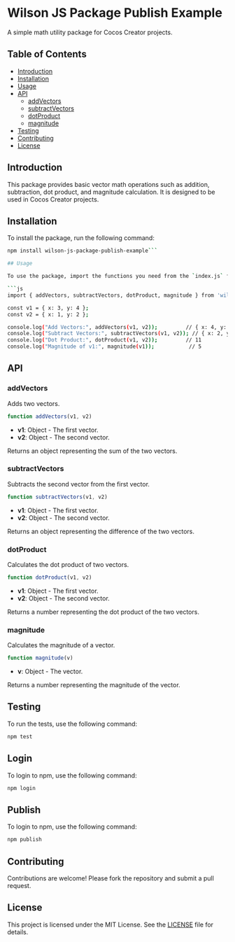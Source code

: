 # Wilson JS Package Publish Example

A simple math utility package for Cocos Creator projects.

## Table of Contents

- [Introduction](#introduction)
- [Installation](#installation)
- [Usage](#usage)
- [API](#api)
  - [addVectors](#addvectors)
  - [subtractVectors](#subtractvectors)
  - [dotProduct](#dotproduct)
  - [magnitude](#magnitude)
- [Testing](#testing)
- [Contributing](#contributing)
- [License](#license)

## Introduction

This package provides basic vector math operations such as addition, subtraction, dot product, and magnitude calculation. It is designed to be used in Cocos Creator projects.

## Installation

To install the package, run the following command:

```bash
npm install wilson-js-package-publish-example```

## Usage

To use the package, import the functions you need from the `index.js` file:

```js
import { addVectors, subtractVectors, dotProduct, magnitude } from 'wilson-js-package-publish-example';

const v1 = { x: 3, y: 4 };
const v2 = { x: 1, y: 2 };

console.log("Add Vectors:", addVectors(v1, v2));         // { x: 4, y: 6 }
console.log("Subtract Vectors:", subtractVectors(v1, v2)); // { x: 2, y: 2 }
console.log("Dot Product:", dotProduct(v1, v2));         // 11
console.log("Magnitude of v1:", magnitude(v1));           // 5
```

## API

### addVectors

Adds two vectors.

```js
function addVectors(v1, v2)
```

- **v1**: Object - The first vector.
- **v2**: Object - The second vector.

Returns an object representing the sum of the two vectors.

### subtractVectors

Subtracts the second vector from the first vector.

```js
function subtractVectors(v1, v2)
```

- **v1**: Object - The first vector.
- **v2**: Object - The second vector.

Returns an object representing the difference of the two vectors.

### dotProduct

Calculates the dot product of two vectors.

```js
function dotProduct(v1, v2)
```

- **v1**: Object - The first vector.
- **v2**: Object - The second vector.

Returns a number representing the dot product of the two vectors.

### magnitude

Calculates the magnitude of a vector.

```js
function magnitude(v)
```

- **v**: Object - The vector.

Returns a number representing the magnitude of the vector.

## Testing

To run the tests, use the following command:

```bash
npm test
```
## Login

To login to npm, use the following command:

```bash
npm login
```

## Publish

To login to npm, use the following command:

```bash
npm publish
```

## Contributing

Contributions are welcome! Please fork the repository and submit a pull request.

## License

This project is licensed under the MIT License. See the [LICENSE](LICENSE) file for details.